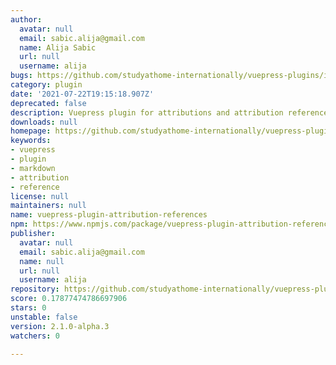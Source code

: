 ```yaml
---
author:
  avatar: null
  email: sabic.alija@gmail.com
  name: Alija Sabic
  url: null
  username: alija
bugs: https://github.com/studyathome-internationally/vuepress-plugins/issues
category: plugin
date: '2021-07-22T19:15:18.907Z'
deprecated: false
description: Vuepress plugin for attributions and attribution references
downloads: null
homepage: https://github.com/studyathome-internationally/vuepress-plugins#readme
keywords:
- vuepress
- plugin
- markdown
- attribution
- reference
license: null
maintainers: null
name: vuepress-plugin-attribution-references
npm: https://www.npmjs.com/package/vuepress-plugin-attribution-references
publisher:
  avatar: null
  email: sabic.alija@gmail.com
  name: null
  url: null
  username: alija
repository: https://github.com/studyathome-internationally/vuepress-plugins
score: 0.17877474786697906
stars: 0
unstable: false
version: 2.1.0-alpha.3
watchers: 0

---
```


